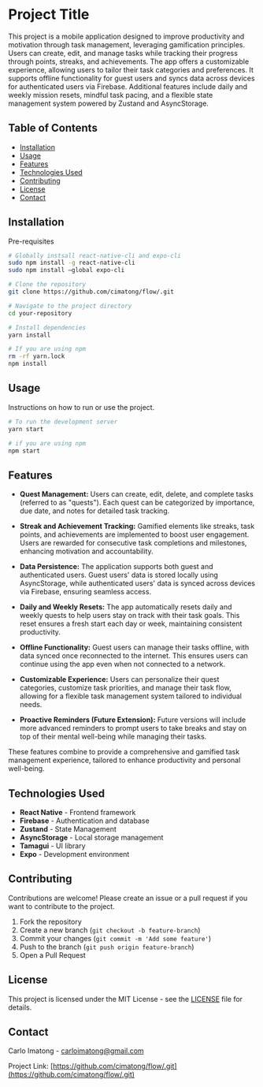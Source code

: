 # Project Title

This project is a mobile application designed to improve productivity and motivation through task management, leveraging gamification principles. Users can create, edit, and manage tasks while tracking their progress through points, streaks, and achievements. The app offers a customizable experience, allowing users to tailor their task categories and preferences. It supports offline functionality for guest users and syncs data across devices for authenticated users via Firebase. Additional features include daily and weekly mission resets, mindful task pacing, and a flexible state management system powered by Zustand and AsyncStorage.

## Table of Contents

- [Installation](#installation)
- [Usage](#usage)
- [Features](#features)
- [Technologies Used](#technologies-used)
- [Contributing](#contributing)
- [License](#license)
- [Contact](#contact)

## Installation

Pre-requisites
```bash
# Globally instsall react-native-cli and expo-cli
sudo npm install -g react-native-cli
sudo npm install —global expo-cli

```

```bash
# Clone the repository
git clone https://github.com/cimatong/flow/.git

# Navigate to the project directory
cd your-repository

# Install dependencies
yarn install

# If you are using npm
rm -rf yarn.lock
npm install
```

## Usage

Instructions on how to run or use the project.

```bash
# To run the development server
yarn start

# if you are using npm
npm start
```

## Features

- **Quest Management:** Users can create, edit, delete, and complete tasks (referred to as "quests"). Each quest can be categorized by importance, due date, and notes for detailed task tracking.
  
- **Streak and Achievement Tracking:** Gamified elements like streaks, task points, and achievements are implemented to boost user engagement. Users are rewarded for consecutive task completions and milestones, enhancing motivation and accountability.

- **Data Persistence:** The application supports both guest and authenticated users. Guest users' data is stored locally using AsyncStorage, while authenticated users' data is synced across devices via Firebase, ensuring seamless access.

- **Daily and Weekly Resets:** The app automatically resets daily and weekly quests to help users stay on track with their task goals. This reset ensures a fresh start each day or week, maintaining consistent productivity.

- **Offline Functionality:** Guest users can manage their tasks offline, with data synced once reconnected to the internet. This ensures users can continue using the app even when not connected to a network.

- **Customizable Experience:** Users can personalize their quest categories, customize task priorities, and manage their task flow, allowing for a flexible task management system tailored to individual needs.

- **Proactive Reminders (Future Extension):** Future versions will include more advanced reminders to prompt users to take breaks and stay on top of their mental well-being while managing their tasks.

These features combine to provide a comprehensive and gamified task management experience, tailored to enhance productivity and personal well-being.

## Technologies Used

- **React Native** - Frontend framework
- **Firebase** - Authentication and database
- **Zustand** - State Management
- **AsyncStorage** - Local storage management
- **Tamagui** - UI library
- **Expo** - Development environment

## Contributing

Contributions are welcome! Please create an issue or a pull request if you want to contribute to the project.

1. Fork the repository
2. Create a new branch (`git checkout -b feature-branch`)
3. Commit your changes (`git commit -m 'Add some feature'`)
4. Push to the branch (`git push origin feature-branch`)
5. Open a Pull Request

## License

This project is licensed under the MIT License - see the [LICENSE](LICENSE) file for details.

## Contact

Carlo Imatong - [carloimatong@gmail.com](mailto:carloimatong@gmail.com)

Project Link: [https://github.com/cimatong/flow/.git](https://github.com/cimatong/flow/.git)

